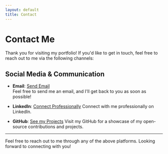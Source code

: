 ```yaml
---
layout: default
title: Contact
---
```



# Contact Me

Thank you for visiting my portfolio! If you'd like to get in touch, feel free to reach out to me via the following channels:

## Social Media & Communication

- **Email**: [Send Email](mailto:mhadihussain97@gmail.com)  
  Feel free to send me an email, and I'll get back to you as soon as possible!

- **LinkedIn**: [Connect Professionally](https://www.linkedin.com/in/muhammad-hadi-hussain-gilani-888053144/)
  Connect with me professionally on LinkedIn.

- **GitHub**: [See my Projects](https://github.com/HadiHussain1997)
  Visit my GitHub for a showcase of my open-source contributions and projects.

---

Feel free to reach out to me through any of the above platforms. Looking forward to connecting with you!
